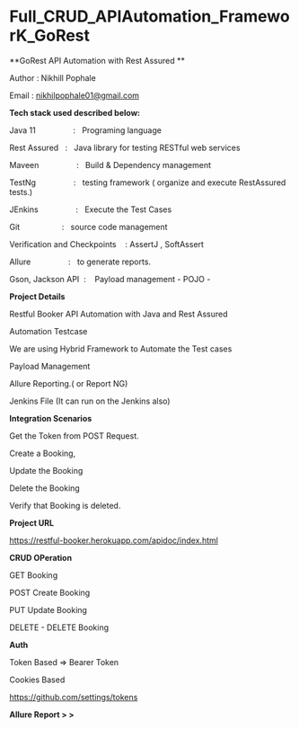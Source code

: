 # Full_CRUD_APIAutomation_FrameworK_GoRest

**GoRest API Automation with Rest Assured **

Author : Nikhill Pophale 

Email : nikhilpophale01@gmail.com

**Tech stack used described below:**

Java 11  &nbsp;&nbsp;&nbsp;&nbsp;&nbsp;&nbsp;&nbsp;&nbsp;&nbsp;&nbsp;&nbsp;&nbsp;&nbsp;&nbsp;&nbsp;&nbsp;:    &nbsp;&nbsp;Programing language <br />

Rest Assured  &nbsp;&nbsp;:    &nbsp;&nbsp;Java library for testing RESTful web services<br />

Maveen &nbsp;&nbsp;&nbsp;&nbsp;&nbsp;&nbsp;&nbsp;&nbsp;&nbsp;&nbsp;&nbsp;&nbsp;&nbsp;&nbsp;&nbsp;&nbsp;:    &nbsp;&nbsp;Build & Dependency management<br />

TestNg  &nbsp;&nbsp;&nbsp;&nbsp;&nbsp;&nbsp;&nbsp;&nbsp;&nbsp;&nbsp;&nbsp;&nbsp;&nbsp;&nbsp;&nbsp;&nbsp;:    &nbsp;&nbsp;testing framework ( organize and execute RestAssured tests.)<br />

JEnkins  &nbsp;&nbsp;&nbsp;&nbsp;&nbsp;&nbsp;&nbsp;&nbsp;&nbsp;&nbsp;&nbsp;&nbsp;&nbsp;&nbsp;&nbsp;&nbsp;:    &nbsp;&nbsp;Execute the Test Cases<br />

Git      &nbsp;&nbsp;&nbsp;&nbsp;&nbsp;&nbsp;&nbsp;&nbsp;&nbsp;&nbsp;&nbsp;&nbsp;&nbsp;&nbsp;&nbsp;&nbsp;&nbsp;&nbsp;:    &nbsp;&nbsp;source code management<br />

Verification and Checkpoints &nbsp;&nbsp; : AssertJ , SoftAssert <br /> 

Allure   &nbsp;&nbsp;&nbsp;&nbsp;&nbsp;&nbsp;&nbsp;&nbsp;&nbsp;&nbsp;&nbsp;&nbsp;&nbsp;&nbsp;&nbsp;&nbsp;:    &nbsp;&nbsp;to generate reports.<br />

Gson, Jackson API&nbsp;&nbsp;:    &nbsp;&nbsp; Payload management - POJO - 


**Project Details**

Restful Booker API Automation with Java and Rest Assured

Automation Testcase

We are using Hybrid Framework to Automate the Test cases

Payload Management

Allure Reporting.( or Report NG)

Jenkins File (It can run on the Jenkins also)

**Integration Scenarios**

Get the Token from POST Request.

Create a Booking,

Update the Booking

Delete the Booking

Verify that Booking is deleted.

**Project URL**

https://restful-booker.herokuapp.com/apidoc/index.html

**CRUD OPeration**

GET Booking

POST Create Booking

PUT Update Booking

DELETE - DELETE Booking


**Auth**

Token Based => Bearer Token

Cookies Based

https://github.com/settings/tokens

**Allure Report > >**
